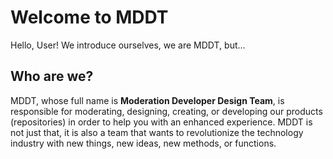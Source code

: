 # Welcome to MDDT

Hello, User! We introduce ourselves, we are MDDT, but...

## Who are we?

MDDT, whose full name is **Moderation Developer Design Team**, is responsible for moderating, designing, creating, or developing our products (repositories) in order to help you with an enhanced experience.
MDDT is not just that, it is also a team that wants to revolutionize the technology industry with new things, new ideas, new methods, or functions.

